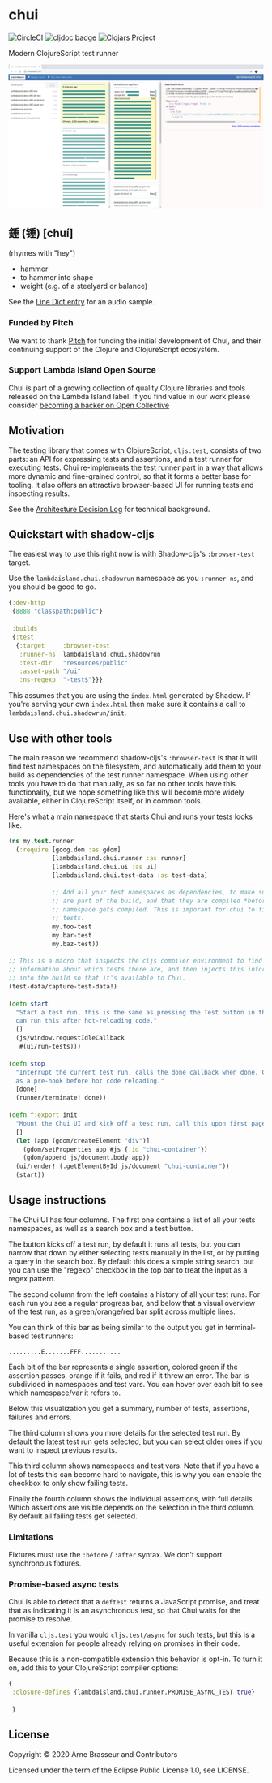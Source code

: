 # chui

<!-- badges -->
[![CircleCI](https://circleci.com/gh/lambdaisland/chui.svg?style=svg)](https://circleci.com/gh/lambdaisland/chui) [![cljdoc badge](https://cljdoc.org/badge/lambdaisland/chui)](https://cljdoc.org/d/lambdaisland/chui) [![Clojars Project](https://img.shields.io/clojars/v/lambdaisland/chui.svg)](https://clojars.org/lambdaisland/chui)
<!-- /badges -->

Modern ClojureScript test runner

![Screenshot of the Chui UI in action](screenshot_.png)

## 錘 (锤) [chuí]

(rhymes with "hey")

- hammer
- to hammer into shape
- weight (e.g. of a steelyard or balance)

See the [Line Dict entry](https://dict.naver.com/linedict/zhendict/dict.html#/cnen/entry/cf6a566ba4a64496b8d8610525f3d9e8) for an audio sample.

### Funded by Pitch

We want to thank [Pitch](https://pitch.com) for funding the initial development
of Chui, and their continuing support of the Clojure and ClojureScript
ecosystem.

<!-- opencollective -->
### Support Lambda Island Open Source

Chui is part of a growing collection of quality Clojure libraries and
tools released on the Lambda Island label. If you find value in our work please
consider [becoming a backer on Open Collective](http://opencollective.com/lambda-island#section-contribute)
<!--/opencollective -->

## Motivation

The testing library that comes with ClojureScript, `cljs.test`, consists of two
parts: an API for expressing tests and assertions, and a test runner for
executing tests. Chui re-implements the test runner part in a way that allows
more dynamic and fine-grained control, so that it forms a better base for
tooling. It also offers an attractive browser-based UI for running tests and
inspecting results.

See the [Architecture Decision Log](doc/architecture_decision_log.org) for
technical background.

## Quickstart with shadow-cljs

The easiest way to use this right now is with Shadow-cljs's `:browser-test` target.

Use the `lambdaisland.chui.shadowrun` namespace as you `:runner-ns`, and you
should be good to go.

``` clojure
{:dev-http
 {8888 "classpath:public"}

 :builds
 {:test
  {:target     :browser-test
   :runner-ns  lambdaisland.chui.shadowrun
   :test-dir   "resources/public"
   :asset-path "/ui"
   :ns-regexp  "-test$"}}}
```

This assumes that you are using the `index.html` generated by Shadow. If you're
serving your own `index.html` then make sure it contains a call to
`lambdaisland.chui.shadowrun/init`.

## Use with other tools

The main reason we recommend shadow-cljs's `:browser-test` is that it will find
test namespaces on the filesystem, and automatically add them to your build as
dependencies of the test runner namespace. When using other tools you have to do
that manually, as so far no other tools have this functionality, but we hope
something like this will become more widely available, either in ClojureScript
itself, or in common tools.

Here's what a main namespace that starts Chui and runs your tests looks like.

``` clojure
(ns my.test.runner
  (:require [goog.dom :as gdom]
            [lambdaisland.chui.runner :as runner]
            [lambdaisland.chui.ui :as ui]
            [lambdaisland.chui.test-data :as test-data]

            ;; Add all your test namespaces as dependencies, to make sure they
            ;; are part of the build, and that they are compiled *before* this
            ;; namespace gets compiled. This is imporant for chui to find your
            ;; tests.
            my.foo-test
            my.bar-test
            my.baz-test))

;; This is a macro that inspects the cljs compiler environment to find
;; information about which tests there are, and then injects this information
;; into the build so that it's available to Chui.
(test-data/capture-test-data!)

(defn start
  "Start a test run, this is the same as pressing the Test button in the UI. You
  can run this after hot-reloading code."
  []
  (js/window.requestIdleCallback
   #(ui/run-tests)))

(defn stop
  "Interrupt the current test run, calls the done callback when done. Can be used
  as a pre-hook before hot code reloading."
  [done]
  (runner/terminate! done))

(defn ^:export init
  "Mount the Chui UI and kick off a test run, call this upon first page load."
  []
  (let [app (gdom/createElement "div")]
    (gdom/setProperties app #js {:id "chui-container"})
    (gdom/append js/document.body app))
  (ui/render! (.getElementById js/document "chui-container"))
  (start))
```

## Usage instructions

The Chui UI has four columns. The first one contains a list of all your tests
namespaces, as well as a search box and a test button.

The button kicks off a test run, by default it runs all tests, but you can
narrow that down by either selecting tests manually in the list, or by putting a
query in the search box. By default this does a simple string search, but you
can use the "regexp" checkbox in the top bar to treat the input as a regex
pattern.

The second column from the left contains a history of all your test runs. For
each run you see a regular progress bar, and below that a visual overview of the
test run, as a green/orange/red bar split across multiple lines.

You can think of this bar as being similar to the output you get in
terminal-based test runners:

```
.........E.......FFF...........
```

Each bit of the bar represents a single assertion, colored green if the
assertion passes, orange if it fails, and red if it threw an error. The bar is
subdivided in namespaces and test vars. You can hover over each bit to see which
namespace/var it refers to.

Below this visualization you get a summary, number of tests, assertions,
failures and errors.

The third column shows you more details for the selected test run. By default
the latest test run gets selected, but you can select older ones if you want to
inspect previous results.

This third column shows namespaces and test vars. Note that if you have a lot of
tests this can become hard to navigate, this is why you can enable the checkbox
to only show failing tests.

Finally the fourth column shows the individual assertions, with full details.
Which assertions are visible depends on the selection in the third column. By
default all failing tests get selected.

### Limitations

Fixtures must use the `:before` / `:after` syntax. We don't support synchronous
fixtures.

### Promise-based async tests

Chui is able to detect that a `deftest` returns a JavaScript promise, and treat
that as indicating it is an asynchronous test, so that Chui waits for the
promise to resolve.

In vanilla `cljs.test` you would `cljs.test/async` for such tests, but this is a
useful extension for people already relying on promises in their code.

Because this is a non-compatible extension this behavior is opt-in. To turn it
on, add this to your ClojureScript compiler options:

``` clojure
{
 :closure-defines {lambdaisland.chui.runner.PROMISE_ASYNC_TEST true}

 }
```

## License

Copyright &copy; 2020 Arne Brasseur and Contributors

Licensed under the term of the Eclipse Public License 1.0, see LICENSE.

